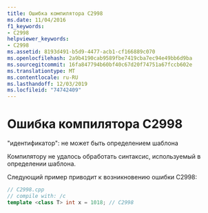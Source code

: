 ```yaml
---
title: Ошибка компилятора C2998
ms.date: 11/04/2016
f1_keywords:
- C2998
helpviewer_keywords:
- C2998
ms.assetid: 8193d491-b5d9-4477-acb1-cf166889c070
ms.openlocfilehash: 2a9b4190cab9589fbe7419cba7ec94e49bb6d9ba
ms.sourcegitcommit: 16fa847794b60bf40c67d20f74751a67fccb602e
ms.translationtype: MT
ms.contentlocale: ru-RU
ms.lasthandoff: 12/03/2019
ms.locfileid: "74742409"
---
```

# <a name="compiler-error-c2998"></a>Ошибка компилятора C2998

"идентификатор": не может быть определением шаблона

Компилятору не удалось обработать синтаксис, используемый в определении шаблона.

Следующий пример приводит к возникновению ошибки C2998:

```cpp
// C2998.cpp
// compile with: /c
template <class T> int x = 1018; // C2998
```

